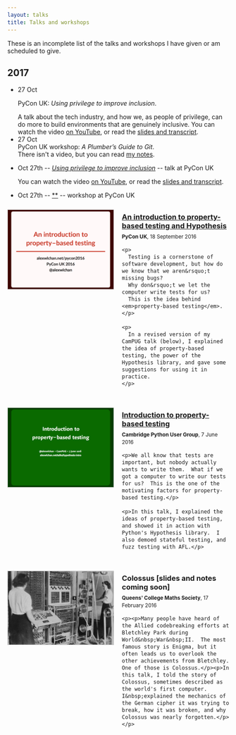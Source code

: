 ```yaml
---
layout: talks
title: Talks and workshops
---
```


These is an incomplete list of the talks and workshops I have given or am scheduled to give.

## 2017

<ul class="talks">
  <li>
    <div class="talk__date">27 Oct</div>
    <div class="talk__description">
      <p class="talk__title">
        PyCon UK: <em>Using privilege to improve inclusion</em>.
      </p>
      A talk about the tech industry, and how we, as people of privilege, can do more to build environments that are genuinely inclusive.
      You can watch the video <a href="https://www.youtube.com/watch?v=Ej2EJVMkTKw">on YouTube</a>, or read the <a href="/2017/11/pyconuk-2017-privilege-inclusion/">slides and transcript</a>.
    </div>
  </li>

  <li>
    <div class="talk__date">27 Oct</div>
    <div class="talk__description">
      PyCon UK workshop: <em>A Plumber&rsquo;s Guide to Git</em>. <br/>
      There isn't a video, but you can read <a href="/2017/11/a-plumbers-guide-to-git/">my notes</a>.
    </div>
  </li>
</ul>

*   Oct 27th -- [*Using privilege to improve inclusion*](http://2017.pyconuk.org/sessions/talks/using-privilege-to-help-not-hurt-diversity/) -- talk at PyCon UK

    You can watch the video [on YouTube](), or read the [slides and transcript]().

*   Oct 27th -- [**](http://2017.pyconuk.org/sessions/workshops/a-plumber-s-guide-to-git/) -- workshop at PyCon UK

<style>.section{margin-bottom:20px;}.section{display:inline-block;margin-top:10px}.description,.thumbnail{display:table-cell;vertical-align:top}.thumbnail{margin:auto auto 20px;padding-right:20px;width:240px}@media screen and (max-width:500px){.description,.thumbnail{display:inline-block}.thumbnail{width:100%;margin-bottom:10px}.thumbnail img{width:60%;margin:auto}}.description{margin-top:-10px;padding-top:0}.talk_title{margin-bottom:5px;margin-top:7px}{% if page.accent1 %}a,.article_title a:visited{color:{{page.accent1}};}aside{background-color:{{ page.accent1 }};}{% endif %}{% if page.accent2 %}a:visited{color:{{page.accent2}};}{% endif %}@media screen and (min-width:500px){.caption{max-width: 100%;} .description p:first-child{margin-top:0px;}}img{border:1px solid #ccc;}.caption{margin-bottom:0px;}</style>


<div class="section">
  <div class="thumbnail">
    <a href="/talks/pyconuk2016/"><img src="/talks/pyconuk2016_cover.png"></a>
  </div>
  <div class="description">
    <a href="/talks/pyconuk2016/"><h3 class="talk_title">An introduction to property-based testing and Hypothesis</h3></a>
    <small><strong>PyCon UK</strong>, 18 September 2016</small>

    <p>
      Testing is a cornerstone of software development, but how do we know that we aren&rsquo;t missing bugs?
      Why don&rsquo;t we let the computer write tests for us?
      This is the idea behind <em>property-based testing</em>.
    </p>

    <p>
      In a revised version of my CamPUG talk (below), I explained the idea of property-based testing, the power of the Hypothesis library, and gave some suggestions for using it in practice.
    </p>
  </div>
</div>

<div class="section">
  <div class="thumbnail">
    <a href="/talks/hypothesis-intro/"><img src="/talks/hypothesis_cover.png"></a>
  </div>
  <div class="description">
    <a href="/talks/hypothesis-intro/"><h3 class="talk_title">Introduction to property-based testing</h3></a>
    <small><strong>Cambridge Python User Group</strong>, 7 June 2016</small>

    <p>We all know that tests are important, but nobody actually wants to write them.  What if we got a computer to write our tests for us?  This is the one of the motivating factors for property-based testing.</p>

    <p>In this talk, I explained the ideas of property-based testing, and showed it in action with Python's Hypothesis library.  I also demoed stateful testing, and fuzz testing with AFL.</p>
  </div>
</div>

<div class="section">
  <div class="thumbnail">
    <img src="/talks/colossus_operators.jpg">
  </div>
  <div class="description">
    <h3 class="talk_title">Colossus [slides and notes coming soon]</h3>
    <small><strong>Queens' College Maths Society</strong>, 17 February 2016</small>

    <p><p>Many people have heard of the Allied codebreaking efforts at Bletchley Park during World&nbsp;War&nbsp;II.  The most famous story is Enigma, but it often leads us to overlook the other achievements from Bletchley. One of those is Colossus.</p><p>In this talk, I told the story of Colossus, sometimes described as the world's first computer. I&nbsp;explained the mechanics of the German cipher it was trying to break, how it was broken, and why Colossus was nearly forgotten.</p></p>
  </div>
</div>
